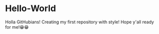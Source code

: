 # Hello-World
Holla GitHubians! Creating my first repository with style! Hope y'all ready for me!😁😁
